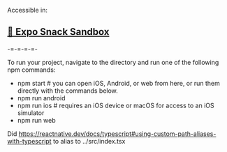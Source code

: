 Accessible in:
## [🍟 Expo Snack Sandbox](https://snack.expo.io/@srbrahma/react-native-shadow-2-sandbox)

-=-=-=-=-

To run your project, navigate to the directory and run one of the following npm commands:
  - npm start # you can open iOS, Android, or web from here, or run them directly with the commands below.
  - npm run android
  - npm run ios # requires an iOS device or macOS for access to an iOS simulator
  - npm run web


Did https://reactnative.dev/docs/typescript#using-custom-path-aliases-with-typescript to alias to ../src/index.tsx
